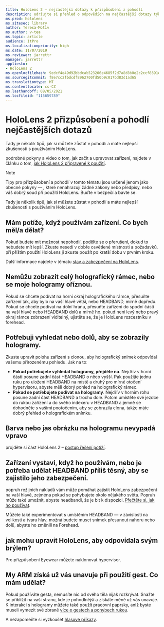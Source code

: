 ```yaml
---
title: HoloLens 2 – nejčastější dotazy k přizpůsobení a pohodlí
description: udržujte si přehled o odpovědích na nejčastější dotazy týkající se vaší HoloLens 2 a buďte v hybridním prostředí realit příjemné.
ms.prod: hololens
ms.sitesec: library
author: Teresa-Motiv
ms.author: v-tea
ms.topic: article
audience: ItPro
ms.localizationpriority: high
ms.date: 11/07/2019
ms.reviewer: jarrettr
manager: jarrettr
appliesto:
- HoloLens 2
ms.openlocfilehash: 9edcf4e49d92bbdcab523206e4685f2d7a8d8b0e2c2ccf8391ea2b32e304201f
ms.sourcegitcommit: f8e7cc2fbdcdf8962700fd50b9c017bd83d1ad65
ms.translationtype: MT
ms.contentlocale: cs-CZ
ms.lasthandoff: 08/05/2021
ms.locfileid: "115659789"
---
```

# <a name="hololens-2-fit-and-comfort-frequently-asked-questions"></a>HoloLens 2 přizpůsobení a pohodlí nejčastějších dotazů

Tady je několik tipů, jak si můžete zůstat v pohodlí a máte nejlepší zkušenosti s používáním HoloLens.

podrobné pokyny a video o tom, jak začít a upravovat zařízení, najdete v článku o tom, [jak HoloLens 2 připravené k použití](hololens2-setup.md).

> [!NOTE]
> Tipy pro přizpůsobení a pohodlí v tomto tématu jsou určené jenom jako obecné pokyny &mdash; , které nenahrazují žádné zákony nebo předpisy, nebo váš dobrý soud při použití HoloLens. Buďte v bezpečí a bavte se.

Tady je několik tipů, jak si můžete zůstat v pohodlí a máte nejlepší zkušenosti s používáním HoloLens.

## <a name="im-experiencing-discomfort-when-i-use-my-device-what-should-i-do"></a>Mám potíže, když používám zařízení. Co bych měl/a dělat?

Pokud budete mít možnost nepohodlí, podělte se o přerušení, dokud to nebudete mít lepší. Zkuste nesedí v dobře osvětlené místnosti a požadavků. při příštím použití HoloLens ji zkuste použít po kratší dobu v prvním kroku.

Další informace najdete v tématu [stav a zabezpečení na HoloLens](https://go.microsoft.com/fwlink/p/?LinkId=746661).

## <a name="i-cant-see-the-whole-holographic-frame-or-my-holograms-are-cut-off"></a>Nemůžu zobrazit celý holografický rámec, nebo se moje hologramy oříznou.

Pokud se chcete podívat na horní okraj holografického rámce, přesuňte zařízení tak, aby bylo na vaší hlavě větší, nebo HEADBAND, mírně dopředu. Pokud se chcete podívat na dolní hranu, přesuňte zařízení do spodní části na vaší hlavě nebo HEADBAND dolů a mírně ho. pokud není levý nebo pravý okraj rámce zobrazení viditelný, ujistěte se, že je HoloLens rozcestníku v forehead.

## <a name="i-need-to-look-up-or-down-to-see-holograms"></a>Potřebuji vyhledat nebo dolů, aby se zobrazily hologramy.

Zkuste upravit polohu zařízení s clonou, aby holografický snímek odpovídal vašemu přirozenému pohledu. Jak na to:

- **Pokud potřebujete vyhledat hologramy, přejděte na**. Nejdřív v horní části posune zadní část HEADBAND o něco vyšší. Pak použijte jednu ruku pro uložení HEADBAND na místě a druhý pro mírné otočení hypervisoru, abyste měli dobrý pohled na holografický rámec.
- **Pokud se potřebujete podívat na hologramy**. Nejdřív v horním rohu posune zadní část HEADBAND a trochu dole. Potom umístěte své jezdce do rukou zařízení a do svého indexeru v HEADBAND a jemně se dohodněte s vašimi pootočením, aby se zobrazila clona, takže máte dobrý přehled o holografickém snímku.

## <a name="hologram-image-color-or-brightness-does-not-look-right"></a>Barva nebo jas obrázku na hologramu nevypadá vpravo

projděte si část HoloLens 2 – [postup řešení potíží](hololens2-display.md).

## <a name="the-device-slides-down-when-im-using-it-or-i-need-to-make-the-headband-too-tight-to-keep-it-secure"></a>Zařízení vystaví, když ho používám, nebo je potřeba udělat HEADBAND příliš těsný, aby se zajistilo jeho zabezpečení.

popruh režijních nákladů vám může pomáhat zajistit HoloLens zabezpečení na vaší hlavě, zejména pokud se pohybujete okolo nějakého světa. Popruh může také umožnit, abyste headbandi, že je bit k dispozici. [Přečtěte si, jak ho používat](hololens2-setup.md#adjust-fit).

Můžete také experimentovat s umístěním HEADBAND &mdash; v závislosti na velikosti a tvaru hlav, možná budete muset snímek přesunout nahoru nebo dolů, abyste ho změnili na Forehead.

## <a name="how-can-i-adjust-hololens-to-fit-with-my-glasses"></a>jak mohu upravit HoloLens, aby odpovídala svým brýlem?

Pro přizpůsobení Eyewear můžete naklonovat hypervisor.

## <a name="my-arm-gets-tired-when-i-use-gestures-what-can-i-do"></a>My ARM získá už vás unavuje při použití gest. Co mám udělat?

Pokud používáte gesta, nemusíte nic od svého těla nijak rozkrývat. Snažte se přiblížit na vaši stranu, kde je pohodlnější a získáte méně už vás unavuje. K interakci s hologramy můžete také použít pracovní paprsky, aniž byste museli vymezit své zbraně [více o gestech a pohybech rukou](hololens2-basic-usage.md#the-hand-tracking-frame).

A nezapomeňte si vyzkoušet [hlasové příkazy](hololens-cortana.md).
